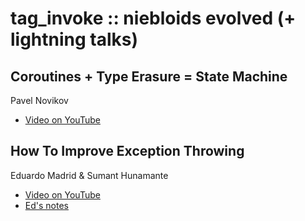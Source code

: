 # tag_invoke :: niebloids evolved (+ lightning talks)

## Coroutines + Type Erasure = State Machine
Pavel Novikov

* [Video on YouTube](https://www.youtube.com/watch?v=nMqdnOiD4iw)

## How To Improve Exception Throwing
Eduardo Madrid & Sumant Hunamante

* [Video on YouTube](https://www.youtube.com/watch?v=euMWIcTrwQQ)
* [Ed's notes](./exception-nodes.md)